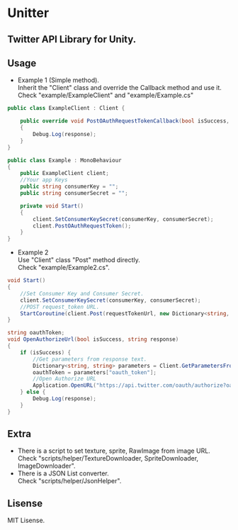 # Unitter
## Twitter API Library for Unity.

## Usage
- Example 1 (Simple method).  
Inherit the "Client" class and override the Callback method and use it.  
Check "example/ExampleClient" and "example/Example.cs"
```cs
public class ExampleClient : Client {

    public override void PostOAuthRequestTokenCallback(bool isSuccess, string response)
    {
        Debug.Log(response);
    }
}
```
```cs
public class Example : MonoBehaviour
{
    public ExampleClient client;
    //Your app Keys
    public string consumerKey = "";
    public string consumerSecret = "";

    private void Start()
    {
        client.SetConsumerKeySecret(consumerKey, consumerSecret);
        client.PostOAuthRequestToken();
    }
}
```


- Example 2  
Use "Client" class "Post" method directly.  
Check "example/Example2.cs".
```cs
void Start()
{
    //Set Consumer Key and Consumer Secret.
    client.SetConsumerKeySecret(consumerKey, consumerSecret);
    //POST request_token URL.
    StartCoroutine(client.Post(requestTokenUrl, new Dictionary<string, string>(), OpenAuthorizeUrl));
}

string oauthToken;
void OpenAuthorizeUrl(bool isSuccess, string response)
{
    if (isSuccess) {
        //Get parameters from response text.
        Dictionary<string, string> parameters = Client.GetParametersFromResponse(response);
        oauthToken = parameters["oauth_token"];
        //Open Authorize URL
        Application.OpenURL("https://api.twitter.com/oauth/authorize?oauth_token=" + oauthToken);
    } else {
        Debug.Log(response);
    }
}
```

## Extra
- There is a script to set texture, sprite, RawImage from image URL.  
Check "scripts/helper/TextureDownloader, SpriteDownloader, ImageDownloader".  
- There is a JSON List<t> converter.  
Check "scripts/helper/JsonHelper".

## Lisense
MIT Lisense.